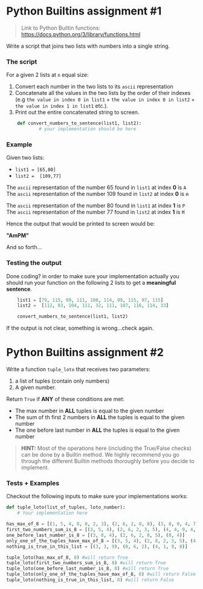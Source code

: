# Python Builtins assignment #1

> Link to Python Builtin functions: \
> https://docs.python.org/3/library/functions.html

Write a script that joins two lists with numbers into a single string.

### The script
For a given 2 lists at `n` equal size:
1. Convert each number in the two lists to its `ascii` representation 
1. Concatenate all the values in the two lists by the order of their indexes  (e.g `the value in index 0 in list1` + `the value in index 0 in list2` + `the value in index 1 in list1` etc.).
1. Print out the entire concatenated string to screen.

```python
    def convert_numbers_to_sentence(list1, list2):
            # your implementation should be here
```
 
### Example
Given two lists:
* `list1 = [65,80]`
* `list2 =  [109,77]`

The `ascii` representation of the number 65 found in `list1` at index **0** is `A` \
The `ascii` representation of the number 109 found in `list2` at index **0** is `m`


The `ascii` representation of the number 80 found in `list1` at index **1** is `P` \
The `ascii` representation of the number 77 found in `list2` at index **1** is `M`

Hence the output that would be printed to screen would be: 

**"AmPM"**

And so forth...


### Testing the output

Done coding? in order to make sure your implementation actually you should run your function on the following 2 lists to get a **meaningful sentence**.

```python
    list1 = [79, 115, 99, 111, 108, 114, 99, 115, 97, 115]
    list2 =  [112, 83, 104, 111, 32, 111, 107, 116, 114, 33]

    convert_numbers_to_sentence(list1, list2)
```

If the output is not clear, something is wrong...check again.

# Python Builtins assignment #2

Write a function `tuple_loto` that receives two parameters:
1. a list of tuples (contain only numbers) 
1. A given number. 

Return `True` if **ANY** of these conditions are met:
- The max number in **ALL** tuples is equal to the given number
- The sum of th first 2 numbers in **ALL** the tuples is equal to the given number
- The one before last number in **ALL** the tuples is equal to the given number

> **HINT:** Most of the operations here (including the True/False checks) can be done by a Builtin method.
> We highly recommend you go through the different Builtin methods thoroughly before you decide to implement.

### Tests + Examples

Checkout the following inputs to make sure your implementations works:

```python
def tuple_loto(list_of_tuples, loto_number):
    # Your implementation here

has_max_of_8 = [(1, 5, 4, 8, 0, 2, 3), (2, 6, 2, 8, 8), (3, 8, 0, 4, 7)]
first_two_numbers_sum_is_8 = [(3, 5, 4), (2, 6, 2, 3, 5), (4, 4, 9, 4, 7)]
one_before_last_number_is_8 = [(3, 8, 4), (2, 6, 2, 8, 5), (8, 4)]
only_one_of_the_tuples_have_max_of_8 = [(3, 5, 4), (2, 8, 2, 3, 5), (4, 9, 8)]
nothing_is_true_in_this_list = [(3, 3, 9), (8, 6, 2), (4, 1, 9, 8)]

tuple_loto(has_max_of_8, 8) #will return True
tuple_loto(first_two_numbers_sum_is_8, 8) #will return True
tuple_loto(one_before_last_number_is_8, 8) #will return True
tuple_loto(only_one_of_the_tuples_have_max_of_8, 8) #will return False
tuple_loto(nothing_is_true_in_this_list, 8) #will return False

```

